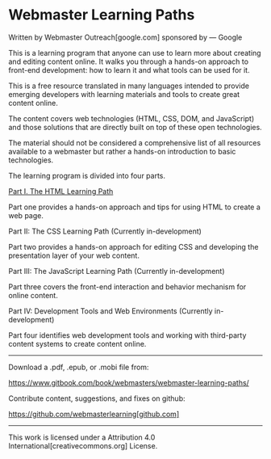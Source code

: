 # Webmaster Learning Paths

Written by Webmaster Outreach[google.com] sponsored by — Google

This is a learning program that anyone can use to learn more about creating and editing content online. It walks you through a hands-on approach to front-end development: how to learn it and what tools can be used for it.

This is a free resource translated in many languages intended to provide emerging developers with learning materials and tools to create great content online.

The content covers web technologies (HTML, CSS, DOM, and JavaScript) and those solutions that are directly built on top of these open technologies.

The material should not be considered a comprehensive list of all resources available to a webmaster but rather a hands-on introduction to basic technologies.

The learning program is divided into four parts.

[Part I. The HTML Learning Path](https://www.gitbook.com/book/webmasters/learn-html)

Part one provides a hands-on approach and tips for using HTML to create a web page.

Part II: The CSS Learning Path (Currently in-development)

Part two provides a hands-on approach for editing CSS and developing the presentation layer of your web content.

Part III: The JavaScript Learning Path (Currently in-development)

Part three covers the front-end interaction and behavior mechanism for online content.

Part IV: Development Tools and Web Environments (Currently in-development)

Part four identifies web development tools and working with third-party content systems to create content online.



---


Download a .pdf, .epub, or .mobi file from:

https://www.gitbook.com/book/webmasters/webmaster-learning-paths/

Contribute content, suggestions, and fixes on github:

https://github.com/webmasterlearning[github.com]



---



This work is licensed under a Attribution 4.0 International[creativecommons.org] License.
